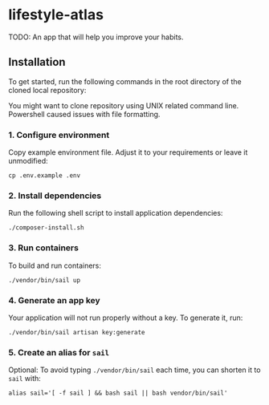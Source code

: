 # lifestyle-atlas
TODO: An app that will help you improve your habits.

## Installation
To get started, run the following commands in the root directory of the cloned local repository:

You might want to clone repository using UNIX related command line. Powershell caused issues with file formatting.

### 1. Configure environment
Copy example environment file. Adjust it to your requirements or leave it unmodified:
```shell script
cp .env.example .env
```

### 2. Install dependencies
Run the following shell script to install application dependencies:
```shell script
./composer-install.sh
```

### 3. Run containers
To build and run containers:
```shell script
./vendor/bin/sail up
```

### 4. Generate an app key
Your application will not run properly without a key. To generate it, run:
```shell script
./vendor/bin/sail artisan key:generate
```

### 5. Create an alias for `sail`
Optional: To avoid typing `./vendor/bin/sail` each time, you can shorten it to `sail` with:
```shell script
alias sail='[ -f sail ] && bash sail || bash vendor/bin/sail'
```
